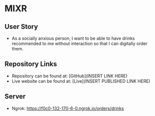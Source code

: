 # MIXR

## User Story

- As a socially anxious person, I want to be able to have drinks recommended to me without interaction so that I can digitally order them.

## Repository Links

- Repository can be found at:
  [GitHub](INSERT LINK HERE)
- Live website can be found at:
  [Live](INSERT PUBLISHED LINK HERE)

## Server

- Ngrok: https://f0c0-132-170-6-0.ngrok.io/orders/drinks
